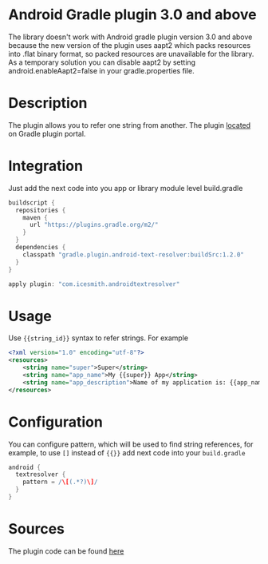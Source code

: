 # Android Gradle plugin 3.0 and above
The library doesn't work with Android gradle plugin version 3.0 and above because 
the new version of the plugin uses aapt2 which packs resources into .flat binary format, 
so packed resources are unavailable for the library. As a temporary solution you can disable aapt2 
by setting android.enableAapt2=false in your gradle.properties file.

# Description
The plugin allows you to refer one string from another. The plugin [located](https://plugins.gradle.org/plugin/com.icesmith.androidtextresolver) on Gradle plugin portal.
# Integration
Just add the next code into you app or library module level build.gradle
```gradle
buildscript {
  repositories {
    maven {
      url "https://plugins.gradle.org/m2/"
    }
  }
  dependencies {
    classpath "gradle.plugin.android-text-resolver:buildSrc:1.2.0"
  }
}

apply plugin: "com.icesmith.androidtextresolver"
```
# Usage
Use `{{string_id}}` syntax to refer strings. For example
```xml
<?xml version="1.0" encoding="utf-8"?>
<resources>
    <string name="super">Super</string>
    <string name="app_name">My {{super}} App</string>
    <string name="app_description">Name of my application is: {{app_name}}</string>
</resources>
```

# Configuration
You can configure pattern, which will be used to find string references, for example, to use `[]` instead of `{{}}` add next code into your `build.gradle`
```gradle
android {
  textresolver {
    pattern = /\[(.*?)\]/
  }
}
```

# Sources
The plugin code can be found [here](https://github.com/icesmith/android-text-resolver/blob/master/buildSrc/src/main/groovy/com/icesmith/androidtextresolver/AndroidTextResolverPlugin.groovy)